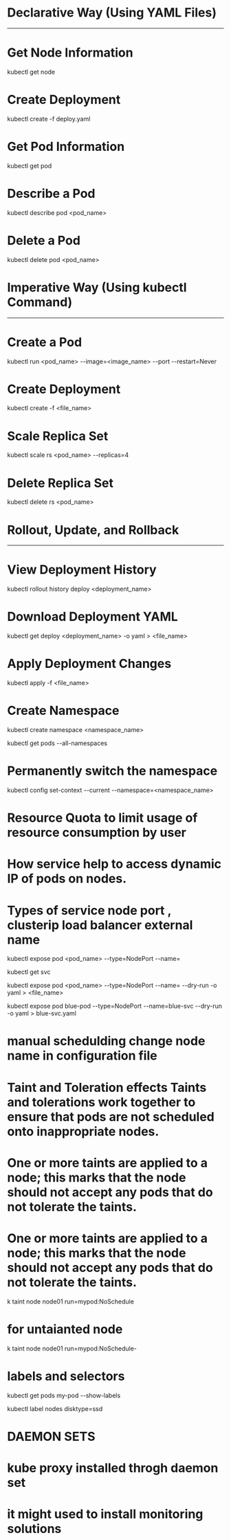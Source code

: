 # Declarative Way (Using YAML Files)
---
# Get Node Information
kubectl get node

# Create Deployment
kubectl create -f deploy.yaml

# Get Pod Information
kubectl get pod

# Describe a Pod
kubectl describe pod <pod_name>

# Delete a Pod
kubectl delete pod <pod_name>

# Imperative Way (Using kubectl Command)
---
# Create a Pod
kubectl run <pod_name> --image=<image_name> --port <port> --restart=Never

# Create Deployment
kubectl create -f <file_name>

# Scale Replica Set
kubectl scale rs <pod_name> --replicas=4

# Delete Replica Set
kubectl delete rs <pod_name>

# Rollout, Update, and Rollback
---
# View Deployment History
kubectl rollout history deploy <deployment_name>

# Download Deployment YAML
kubectl get deploy <deployment_name> -o yaml > <file_name>

# Apply Deployment Changes
kubectl apply -f <file_name>

# Create Namespace
kubectl create namespace <namespace_name>

kubectl get pods --all-namespaces

# Permanently switch the namespace
kubectl config set-context --current --namespace=<namespace_name>

# Resource Quota to limit usage of resource consumption by user

# How service help to access dynamic IP of pods on nodes.
# Types of service node port , clusterip load balancer external name
kubectl expose pod <pod_name> --type=NodePort  --name=<name>

kubectl get svc

kubectl expose pod <pod_name> --type=NodePort --name=<name>  --dry-run -o yaml > <file_name>


kubectl expose pod blue-pod --type=NodePort --name=blue-svc --dry-run -o yaml > blue-svc.yaml

# manual schedulding change node name in configuration file

# Taint and Toleration effects Taints and tolerations work together to ensure that pods are not scheduled onto inappropriate nodes.

# One or more taints are applied to a node; this marks that the node should not accept any pods that do not tolerate the taints.

# One or more taints are applied to a node; this marks that the node should not accept any pods that do not tolerate the taints.

k taint node node01 run=mypod:NoSchedule

# for untaianted node
k taint node node01 run=mypod:NoSchedule-

# labels and selectors
kubectl get pods my-pod --show-labels

kubectl label nodes <node-name> disktype=ssd


# DAEMON SETS
# kube proxy installed throgh daemon set
# it might used to install monitoring solutions